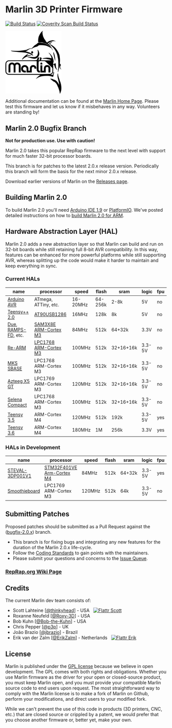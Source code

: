 # Marlin 3D Printer Firmware

[![Build Status](https://travis-ci.org/MarlinFirmware/Marlin.svg?branch=RCBugFix)](https://travis-ci.org/MarlinFirmware/Marlin)
[![Coverity Scan Build Status](https://scan.coverity.com/projects/2224/badge.svg)](https://scan.coverity.com/projects/2224)

<img align="top" width=175 src="buildroot/share/pixmaps/logo/marlin-250.png" />

Additional documentation can be found at the [Marlin Home Page](http://marlinfw.org/).
Please test this firmware and let us know if it misbehaves in any way. Volunteers are standing by!

## Marlin 2.0 Bugfix Branch

__Not for production use. Use with caution!__

Marlin 2.0 takes this popular RepRap firmware to the next level with support for much faster 32-bit processor boards.

This branch is for patches to the latest 2.0.x release version. Periodically this branch will form the basis for the next minor 2.0.x release.

Download earlier versions of Marlin on the [Releases page](https://github.com/MarlinFirmware/Marlin/releases).

## Building Marlin 2.0

To build Marlin 2.0 you'll need [Arduino IDE 1.9](https://www.arduino.cc/en/main/software) or [PlatformIO](http://docs.platformio.org/en/latest/ide.html#platformio-ide). We've posted detailed instructions on how to [build Marlin 2.0 for ARM](http://marlinfw.org/docs/basics/install_arm.html).

## Hardware Abstraction Layer (HAL)

Marlin 2.0 adds a new abstraction layer so that Marlin can build and run on 32-bit boards while still retaining full 8-bit AVR compatibility. In this way, features can be enhanced for more powerful platforms while still supporting AVR, whereas splitting up the code would make it harder to maintain and keep everything in sync.

### Current HALs

  name|processor|speed|flash|sram|logic|fpu
  ----|---------|-----|-----|----|-----|---
  [Arduino AVR](https://www.arduino.cc/)|ATmega, ATTiny, etc.|16-20MHz|64-256k|2-8k|5V|no
  [Teensy++ 2.0](http://www.microchip.com/wwwproducts/en/AT90USB1286)|[AT90USB1286](http://www.microchip.com/wwwproducts/en/AT90USB1286)|16MHz|128k|8k|5V|no
  [Due](https://www.arduino.cc/en/Guide/ArduinoDue), [RAMPS-FD](http://www.reprap.org/wiki/RAMPS-FD), etc.|[SAM3X8E ARM-Cortex M3](http://www.microchip.com/wwwproducts/en/ATsam3x8e)|84MHz|512k|64+32k|3.3V|no
  [Re-ARM](https://www.kickstarter.com/projects/1245051645/re-arm-for-ramps-simple-32-bit-upgrade)|[LPC1768 ARM-Cortex M3](http://www.nxp.com/products/microcontrollers-and-processors/arm-based-processors-and-mcus/lpc-cortex-m-mcus/lpc1700-cortex-m3/512kb-flash-64kb-sram-ethernet-usb-lqfp100-package:LPC1768FBD100)|100MHz|512k|32+16+16k|3.3-5V|no
  [MKS SBASE](http://forums.reprap.org/read.php?13,499322)|LPC1768 ARM-Cortex M3|100MHz|512k|32+16+16k|3.3-5V|no
  [Azteeg X5 GT](https://www.panucatt.com/azteeg_X5_GT_reprap_3d_printer_controller_p/ax5gt.htm)|LPC1769 ARM-Cortex M3|120MHz|512k|32+16+16k|3.3-5V|no
  [Selena Compact](https://github.com/Ales2-k/Selena)|LPC1768 ARM-Cortex M3|100MHz|512k|32+16+16k|3.3-5V|no
  [Teensy 3.5](https://www.pjrc.com/store/teensy35.html)|ARM-Cortex M4|120MHz|512k|192k|3.3-5V|yes
  [Teensy 3.6](https://www.pjrc.com/store/teensy36.html)|ARM-Cortex M4|180MHz|1M|256k|3.3V|yes

### HALs in Development

  name|processor|speed|flash|sram|logic|fpu
  ----|---------|-----|-----|----|-----|---
  [STEVAL-3DP001V1](http://www.st.com/en/evaluation-tools/steval-3dp001v1.html)|[STM32F401VE Arm-Cortex M4](http://www.st.com/en/microcontrollers/stm32f401ve.html)|84MHz|512k|64+32k|3.3-5V|yes
  [Smoothieboard](http://reprap.org/wiki/Smoothieboard)|LPC1769 ARM-Cortex M3|120MHz|512k|64k|3.3-5V|no

## Submitting Patches

Proposed patches should be submitted as a Pull Request against the ([bugfix-2.0.x](https://github.com/MarlinFirmware/Marlin/tree/bugfix-2.0.x)) branch.

- This branch is for fixing bugs and integrating any new features for the duration of the Marlin 2.0.x life-cycle.
- Follow the [Coding Standards](http://marlinfw.org/docs/development/coding_standards.html) to gain points with the maintainers.
- Please submit your questions and concerns to the [Issue Queue](https://github.com/MarlinFirmware/Marlin/issues).

### [RepRap.org Wiki Page](http://reprap.org/wiki/Marlin)

## Credits

The current Marlin dev team consists of:

 - Scott Lahteine [[@thinkyhead](https://github.com/thinkyhead)] - USA &nbsp; [![Flattr Scott](http://api.flattr.com/button/flattr-badge-large.png)](https://flattr.com/submit/auto?user_id=thinkhead&url=https://github.com/MarlinFirmware/Marlin&title=Marlin&language=&tags=github&category=software)
 - Roxanne Neufeld [[@Roxy-3D](https://github.com/Roxy-3D)] - USA
 - Bob Kuhn [[@Bob-the-Kuhn](https://github.com/Bob-the-Kuhn)] - USA
 - Chris Pepper [[@p3p](https://github.com/p3p)] - UK
 - João Brazio [[@jbrazio](https://github.com/jbrazio)] - Brazil
 - Erik van der Zalm [[@ErikZalm](https://github.com/ErikZalm)] - Netherlands &nbsp; [![Flattr Erik](http://api.flattr.com/button/flattr-badge-large.png)](https://flattr.com/submit/auto?user_id=ErikZalm&url=https://github.com/MarlinFirmware/Marlin&title=Marlin&language=&tags=github&category=software)

## License

Marlin is published under the [GPL license](/LICENSE) because we believe in open development. The GPL comes with both rights and obligations. Whether you use Marlin firmware as the driver for your open or closed-source product, you must keep Marlin open, and you must provide your compatible Marlin source code to end users upon request. The most straightforward way to comply with the Marlin license is to make a fork of Marlin on Github, perform your modifications, and direct users to your modified fork.

While we can't prevent the use of this code in products (3D printers, CNC, etc.) that are closed source or crippled by a patent, we would prefer that you choose another firmware or, better yet, make your own.
